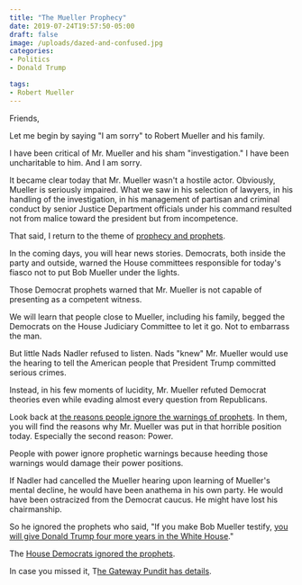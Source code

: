 ```yaml
---
title: "The Mueller Prophecy"
date: 2019-07-24T19:57:50-05:00
draft: false
image: /uploads/dazed-and-confused.jpg
categories:
- Politics
- Donald Trump

tags:
- Robert Mueller
---
```

Friends,

Let me begin by saying "I am sorry" to Robert Mueller and his family. 

I have been critical of Mr. Mueller and his sham "investigation." I   have been uncharitable to him. And I am sorry. 

It became clear today that Mr. Mueller wasn't a hostile actor. Obviously, Mueller is seriously impaired. What we saw in his selection of lawyers, in his handling of the investigation, in his management of partisan and criminal conduct by senior Justice Department officials under his command resulted not from malice toward the president but from incompetence. 

That said, I return to the theme of [prophecy and prophets](https://www.hennessysview.com/posts/2019/why-we-dont-believe-prophets/).

In the coming days, you will hear news stories. Democrats, both inside the party and outside, warned the House committees responsible for today's fiasco not to put Bob Mueller under the lights. 

Those Democrat prophets warned that Mr. Mueller is not capable of presenting as a competent witness. 

We will learn that people close to Mueller, including his family, begged the Democrats on the House Judiciary Committee to let it go. Not to embarrass the man. 

But little Nads Nadler refused to listen. Nads "knew" Mr. Mueller would use the hearing to tell the American people that President Trump committed serious crimes. 

Instead, in his few moments of lucidity, Mr. Mueller refuted Democrat theories even while evading almost every question from Republicans. 

Look back at [the reasons people ignore the warnings of prophets](https://www.hennessysview.com/posts/2019/why-we-dont-believe-prophets/). In them, you will find the reasons why Mr. Mueller was put in that horrible position today. Especially the second reason: Power.

People with power ignore prophetic warnings because heeding those warnings would damage their power positions.

If Nadler had cancelled the Mueller hearing upon learning of Mueller's mental decline, he would have been anathema in his own party. He would have been ostracized from the Democrat caucus. He might have lost his chairmanship. 

So he ignored the prophets who said, "If you make Bob Mueller testify, [you will give Donald Trump four more years in the White House](https://www.hennessysview.com/posts/2019/2019-07-17-yes-president-trump-will-win-re-election/)."

The [House Democrats ignored the prophets](https://www.hennessysview.com/posts/2019/why-we-dont-believe-prophets/). 

In case you missed it, T[he Gateway Pundit has details](https://www.thegatewaypundit.com/2019/07/robert-mueller-stuttering-confused-doddering-lost-nervous-he-did-not-run-this-thing/).